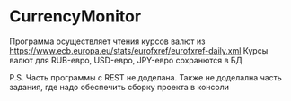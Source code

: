 # CurrencyMonitor

Программа осуществляет чтения курсов валют из https://www.ecb.europa.eu/stats/eurofxref/eurofxref-daily.xml
Курсы валют для RUB-евро, USD-евро, JPY-евро сохранются в БД

P.S. Часть программы с REST не доделана. Также не доделална часть задания, где надо обеспечить сборку
проекта в консоли